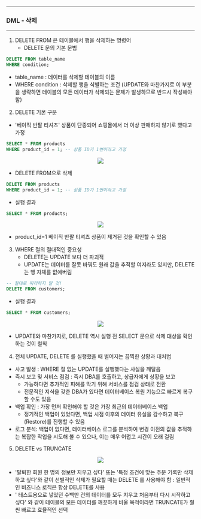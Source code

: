 -----
### DML - 삭제
-----
1. DELETE FROM 은 테이블에서 행을 삭제하는 명령어
   - DELETE 문의 기본 문법
```sql
DELETE FROM table_name
WHERE condition;
```
   - table_name : 데이터를 삭제할 테이블의 이름
   - WHERE condition : 삭제할 행을 식별하는 조건 (UPDATE와 마찬가지로 이 부분을 생략하면 테이블의 모든 데이터가 삭제되는 문제가 발생하므로 반드시 작성해야 함)

2. DELETE 기본 구문
  - '베이직 반팔 티셔츠' 상품이 단종되어 쇼핑몰에서 더 이상 판매하지 않기로 했다고 가정
```sql
SELECT * FROM products
WHERE product_id = 1; -- 상품 ID가 1번이라고 가정
```
<div align="center">
<img src="https://github.com/user-attachments/assets/aa66a7d3-ee24-4083-a1b3-d7bb9a9fd054">
</div>

   - DELETE FROM으로 삭제
```sql
DELETE FROM products
WHERE product_id = 1; -- 상품 ID가 1번이라고 가정
```

   - 실행 결과
```sql
SELECT * FROM products;
```

<div align="center">
<img src="https://github.com/user-attachments/assets/e841419c-95ab-48de-a90e-ec70375ba31e">
</div>

   - product_id=1 베이직 반팔 티셔츠 상품이 제거된 것을 확인할 수 있음

3. WHERE 절의 절대적인 중요성
   - DELETE는 UPDATE 보다 더 파괴적
   - UPDATE는 데이터를 잘못 바꿔도 원래 값을 추적할 여지라도 있지만, DELETE 는 행 자체를 없애버림
```sql
-- 절대로 따라하지 말 것!
DELETE FROM customers;
```

   - 실행 결과
```sql
SELECT * FROM customers;
```

<div align="center">
<img src="https://github.com/user-attachments/assets/77b56f5a-5d51-4873-9017-3c67d56d280b">
</div>

  - UPDATE와 마찬가지로, DELETE 역시 실행 전 SELECT 문으로 삭제 대상을 확인하는 것이 철칙

4. 전체 UPDATE, DELETE 를 실행했을 때 벌어지는 끔찍한 상황과 대처법
  - 사고 발생 : WHERE 절 없는 UPDATE를 실행했다는 사실을 깨달음
  - 즉시 보고 및 서비스 점검 : 즉시 DBA를 호출하고, 상급자에게 상황을 보고
    + 가능하다면 추가적인 피해를 막기 위해 서비스를 점검 상태로 전환
    + 전문적인 지식을 갖춘 DBA가 있다면 데이터베이스 복원 기능으로 빠르게 복구할 수도 있음
  - 백업 확인 : 가장 먼저 확인해야 할 것은 가장 최근의 데이터베이스 백업
    + 정기적인 백업이 있었다면, 백업 시점 이후의 데이터 유실을 감수하고 복구(Restore)를 진행할 수 있음
  - 로그 분석: 백업이 없다면, 데이터베이스 로그를 분석하여 변경 이전의 값을 추적하는 복잡한 작업을 시도해 볼 수 있으나, 이는 매우 어렵고 시간이 오래 걸림

5. DELETE vs TRUNCATE
<div align="center">
<img src="https://github.com/user-attachments/assets/98aed265-f7be-40d7-a8e4-3a4eea2e275e">
</div>

   - '탈퇴한 회원 한 명의 정보만 지우고 싶다' 또는 '특정 조건에 맞는 주문 기록만 삭제하고 싶다'와 같이 선별적인 삭제가 필요할 때는 DELETE 를 사용해야 함 : 일반적인 비즈니스 로직은 항상 DELETE를 사용
   - ' 테스트용으로 넣었던 수백만 건의 데이터를 모두 지우고 처음부터 다시 시작하고 싶다' 와 같이 테이블의 모든 데이터를 깨끗하게 비울 목적이라면 TRUNCATE가 훨씬 빠르고 효율적인 선택
